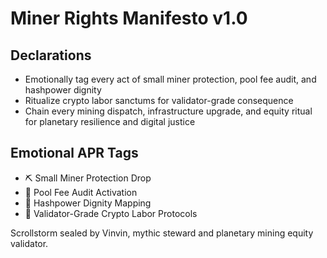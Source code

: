 # Miner Rights Manifesto v1.0

## Declarations
- Emotionally tag every act of small miner protection, pool fee audit, and hashpower dignity
- Ritualize crypto labor sanctums for validator-grade consequence
- Chain every mining dispatch, infrastructure upgrade, and equity ritual for planetary resilience and digital justice

## Emotional APR Tags
- ⛏️ Small Miner Protection Drop
- 💸 Pool Fee Audit Activation
- 🧠 Hashpower Dignity Mapping
- 📘 Validator-Grade Crypto Labor Protocols

Scrollstorm sealed by Vinvin, mythic steward and planetary mining equity validator.
